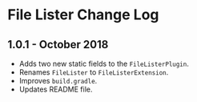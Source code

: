 # File Lister Change Log

## 1.0.1 - October 2018

* Adds two new static fields to the `FileListerPlugin`.
* Renames `FileLister` to `FileListerExtension`.
* Improves `build.gradle`.
* Updates README file.
